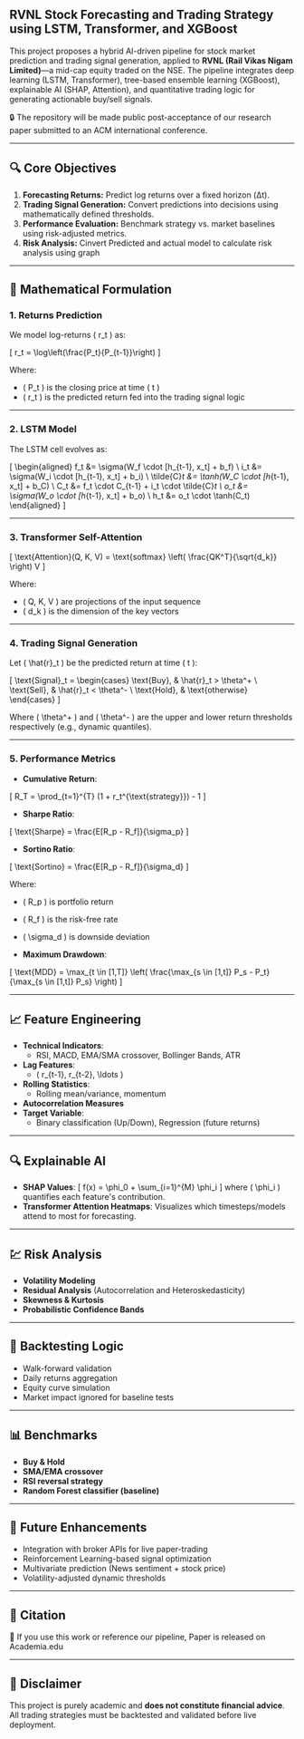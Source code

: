 ## RVNL Stock Forecasting and Trading Strategy using LSTM, Transformer, and XGBoost

This project proposes a hybrid AI-driven pipeline for stock market prediction and trading signal generation, applied to **RVNL (Rail Vikas Nigam Limited)**—a mid-cap equity traded on the NSE. The pipeline integrates deep learning (LSTM, Transformer), tree-based ensemble learning (XGBoost), explainable AI (SHAP, Attention), and quantitative trading logic for generating actionable buy/sell signals.

🔒 The repository will be made public post-acceptance of our research paper submitted to an ACM international conference.

---

## 🔍 Core Objectives

1. **Forecasting Returns:** Predict log returns over a fixed horizon (Δt).
2. **Trading Signal Generation:** Convert predictions into decisions using mathematically defined thresholds.
3. **Performance Evaluation:** Benchmark strategy vs. market baselines using risk-adjusted metrics.
4. **Risk Analysis:** Cinvert Predicted and actual model to calculate risk analysis using graph

---

## 🧠 Mathematical Formulation

### 1. **Returns Prediction**

We model log-returns \( r_t \) as:

\[
r_t = \log\left(\frac{P_t}{P_{t-1}}\right)
\]

Where:
- \( P_t \) is the closing price at time \( t \)
- \( r_t \) is the predicted return fed into the trading signal logic

---

### 2. **LSTM Model**

The LSTM cell evolves as:

\[
\begin{aligned}
f_t &= \sigma(W_f \cdot [h_{t-1}, x_t] + b_f) \\
i_t &= \sigma(W_i \cdot [h_{t-1}, x_t] + b_i) \\
\tilde{C}_t &= \tanh(W_C \cdot [h_{t-1}, x_t] + b_C) \\
C_t &= f_t \cdot C_{t-1} + i_t \cdot \tilde{C}_t \\
o_t &= \sigma(W_o \cdot [h_{t-1}, x_t] + b_o) \\
h_t &= o_t \cdot \tanh(C_t)
\end{aligned}
\]

---

### 3. **Transformer Self-Attention**

\[
\text{Attention}(Q, K, V) = \text{softmax} \left( \frac{QK^T}{\sqrt{d_k}} \right) V
\]

Where:
- \( Q, K, V \) are projections of the input sequence
- \( d_k \) is the dimension of the key vectors

---

### 4. **Trading Signal Generation**

Let \( \hat{r}_t \) be the predicted return at time \( t \):

\[
\text{Signal}_t =
\begin{cases}
\text{Buy}, & \hat{r}_t > \theta^+ \\
\text{Sell}, & \hat{r}_t < \theta^- \\
\text{Hold}, & \text{otherwise}
\end{cases}
\]

Where \( \theta^+ \) and \( \theta^- \) are the upper and lower return thresholds respectively (e.g., dynamic quantiles).

---

### 5. **Performance Metrics**

- **Cumulative Return**:

\[
R_T = \prod_{t=1}^{T} (1 + r_t^{\text{strategy}}) - 1
\]

- **Sharpe Ratio**:

\[
\text{Sharpe} = \frac{E[R_p - R_f]}{\sigma_p}
\]

- **Sortino Ratio**:

\[
\text{Sortino} = \frac{E[R_p - R_f]}{\sigma_d}
\]

Where:
- \( R_p \) is portfolio return
- \( R_f \) is the risk-free rate
- \( \sigma_d \) is downside deviation

- **Maximum Drawdown**:

\[
\text{MDD} = \max_{t \in [1,T]} \left( \frac{\max_{s \in [1,t]} P_s - P_t}{\max_{s \in [1,t]} P_s} \right)
\]

---

## 📈 Feature Engineering

- **Technical Indicators**:
  - RSI, MACD, EMA/SMA crossover, Bollinger Bands, ATR
- **Lag Features**:
  - \( r_{t-1}, r_{t-2}, \ldots \)
- **Rolling Statistics**:
  - Rolling mean/variance, momentum
- **Autocorrelation Measures**
- **Target Variable**:
  - Binary classification (Up/Down), Regression (future returns)

---

## 🔍 Explainable AI

- **SHAP Values**:
  \[
  f(x) = \phi_0 + \sum_{i=1}^{M} \phi_i
  \]
  where \( \phi_i \) quantifies each feature's contribution.
- **Transformer Attention Heatmaps**:
  Visualizes which timesteps/models attend to most for forecasting.

---

## 💹 Risk Analysis

- **Volatility Modeling**
- **Residual Analysis** (Autocorrelation and Heteroskedasticity)
- **Skewness & Kurtosis**
- **Probabilistic Confidence Bands**

---

## 🧪 Backtesting Logic

- Walk-forward validation
- Daily returns aggregation
- Equity curve simulation
- Market impact ignored for baseline tests

---

## 📊 Benchmarks

- **Buy & Hold**
- **SMA/EMA crossover**
- **RSI reversal strategy**
- **Random Forest classifier (baseline)**

---

## 🔧 Future Enhancements

- Integration with broker APIs for live paper-trading
- Reinforcement Learning-based signal optimization
- Multivariate prediction (News sentiment + stock price)
- Volatility-adjusted dynamic thresholds

---

## 📌 Citation

📄 If you use this work or reference our pipeline, Paper is released on Academia.edu 


---

## 🛑 Disclaimer

This project is purely academic and **does not constitute financial advice**. All trading strategies must be backtested and validated before live deployment.
